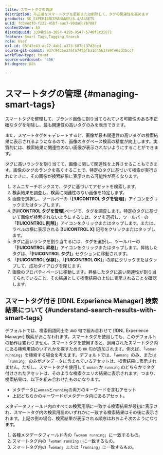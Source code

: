 ```yaml
---
title: スマートタグの管理
description: 不正確なスマートタグを更新または削除して、タグの関連性を高めます
products: SG_EXPERIENCEMANAGER/6.4/ASSETS
uuid: fd3eedf0-f222-45bf-aac7-90da6b7b7087
contentOwner: AG
discoiquuid: 3394b56a-3054-419b-9547-5740f8c35071
feature: Smart Tags,Tagging,Search
role: User
exl-id: 05f43e43-ac72-4ab1-a373-687c137d2bed
source-git-commit: 937c9425e276f67486fba1d4563799fe68d35cc7
workflow-type: tm+mt
source-wordcount: '456'
ht-degree: 88%

---
```


# スマートタグの管理 {#managing-smart-tags}

スマートタグを整理して、ブランド画像に割り当てられている可能性のある不正確なタグを削除し、最も関連性の高いタグのみを表示できます。

また、スマートタグをモデレートすると、画像が最も関連性の高いタグの検索結果に表示されるようになるので、画像のタグベース検索の精度が向上します。実質的には、検索結果に関連性のない画像が表示されないようにすることができます。

タグに高いランクを割り当てて、画像に関して関連性を上昇させることもできます。画像のタグのランクを高くすることで、特定のタグに基づいて検索が実行されたときに、その画像が検索結果に表示される可能性が高くなります。

1. オムニサーチボックスで、タグに基づいてアセットを検索します。
1. 検索結果を調査し、検索に関連性のない画像を特定します。
1. 画像を選択し、ツールバーの「**[!UICONTROL タグを管理]**」アイコンをクリックまたはタップします。
1. **[!UICONTROL タグを管理]**&#x200B;ページで、タグを調査します。特定のタグに基づいて画像が検索されないようにするには、タグを選択し、ツールバーの「**[!UICONTROL 削除]**」アイコンをクリックまたはタップします。または、ラベルの横に表示される **[!UICONTROL X]** 記号をクリックまたはタップします。
1. タグに高いランクを割り当てるには、タグを選択し、ツールバーの「**[!UICONTROL 昇格]**」アイコンをクリックまたはタップします。昇格したタグは、「**[!UICONTROL タグ]**」セクションに移動されます。
1. 「**[!UICONTROL 保存]**」、「**[!UICONTROL OK]**」の順にクリックまたはタップして、成功ダイアログを閉じます。
1. 画像のプロパティページに移動します。昇格したタグに高い関連性が割り当てられていること、その結果として検索結果の上位に表示されることを確認します。

## スマートタグ付き [!DNL Experience Manager] 検索結果について {#understand-search-results-with-smart-tags}

デフォルトでは、検索用語同士を `AND` 句で組み合わせて [!DNL Experience Manager] 検索がおこなわれます。スマートタグを使用しても、このデフォルトの動作は変わりません。スマートタグを使用すると、適用されたスマートタグ内にある検索用語のいずれかを探すための `OR` 句が追加されます。例えば、「`woman running`」を検索する場合を考えます。デフォルトでは、「`woman`」のみ、または「`running`」のみがメタデータに含まれているアセットは、検索結果に表示されません。ただし、スマートタグを使用して `woman` か `running` のどちらかでタグ付けされたアセットは、そのような検索クエリの結果に表示されます。つまり、検索結果は、以下を組み合わせたものになります。

* メタデータに`woman`と`running`の両方のキーワードを含むアセット
* 上記どちらかのキーワードがメタデータ内にあるアセット。

メタデータフィールド内のすべての検索用語に一致する検索結果が最初に表示され、スマートタグ内の検索用語のいずれかに一致する検索結果はその後に表示されます。上記の例の場合、検索結果が表示される順序はおおよそ次のようになります。

1. 各種メタデータフィールド内の「`woman running`」に一致するもの。
1. スマートタグ内の「`woman running`」に一致するもの。
1. スマートタグ内の「`woman`」または「`running`」に一致するもの。
